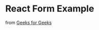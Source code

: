 # React Form Example

from [Geeks for Geeks](https://www.geeksforgeeks.org/how-to-develop-user-registration-form-in-reactjs/)